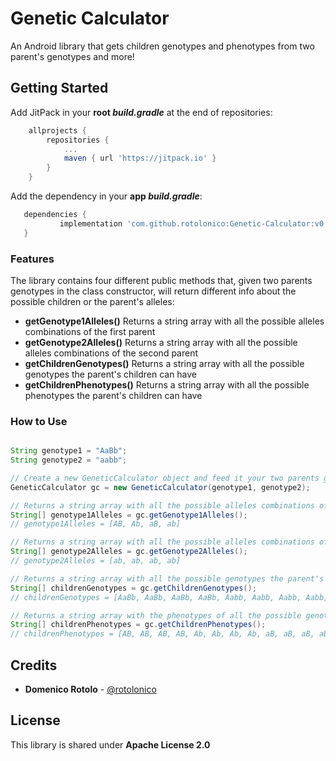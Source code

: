 # Genetic Calculator

An Android library that gets children genotypes and phenotypes from two parent's genotypes and more! 

## Getting Started

Add JitPack in your **root *build.gradle*** at the end of repositories:
```gradle
	allprojects {
		repositories {
			...
			maven { url 'https://jitpack.io' }
		}
	}
 ```
Add the dependency in your **app *build.gradle***:
 ```gradle
 	dependencies {
	        implementation 'com.github.rotolonico:Genetic-Calculator:v0.1'
	}
 ```

### Features

The library contains four different public methods that, given two parents genotypes in the class constructor, will return different info about the possible children or the parent's alleles:

* **getGenotype1Alleles()** Returns a string array with all the possible alleles combinations of the first parent
* **getGenotype2Alleles()** Returns a string array with all the possible alleles combinations of the second parent
* **getChildrenGenotypes()** Returns a string array with all the possible genotypes the parent's children can have
* **getChildrenPhenotypes()** Returns a string array with all the possible phenotypes the parent's children can have

### How to Use

```java

String genotype1 = "AaBb";
String genotype2 = "aabb";

// Create a new GeneticCalculator object and feed it your two parents genotypes
GeneticCalculator gc = new GeneticCalculator(genotype1, genotype2);

// Returns a string array with all the possible alleles combinations of the first parent
String[] genotype1Alleles = gc.getGenotype1Alleles();
// genotype1Alleles = [AB, Ab, aB, ab]

// Returns a string array with all the possible alleles combinations of the second parent
String[] genotype2Alleles = gc.getGenotype2Alleles();
// genotype2Alleles = [ab, ab, ab, ab]

// Returns a string array with all the possible genotypes the parent's children can have
String[] childrenGenotypes = gc.getChildrenGenotypes();
// childrenGenotypes = [AaBb, AaBb, AaBb, AaBb, Aabb, Aabb, Aabb, Aabb, aaBb, aaBb, aaBb, aaBb, aabb, aabb, aabb, aabb]

// Returns a string array with the phenotypes of all the possible genotypes the parent's children can have
String[] childrenPhenotypes = gc.getChildrenPhenotypes();
// childrenPhenotypes = [AB, AB, AB, AB, Ab, Ab, Ab, Ab, aB, aB, aB, aB, ab, ab, ab, ab]

```

## Credits

* **Domenico Rotolo** - [@rotolonico](https://twitter.com/rotolonico)

## License

This library is shared under **Apache License 2.0**